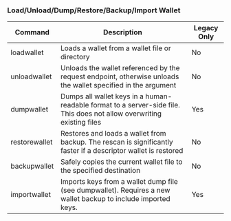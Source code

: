 ### Load/Unload/Dump/Restore/Backup/Import Wallet

Command | Description | Legacy Only
------- | ----------- | -----------
loadwallet | Loads a wallet from a wallet file or directory | No
unloadwallet | Unloads the wallet referenced by the request endpoint, otherwise unloads the wallet specified in the argument | No
dumpwallet | Dumps all wallet keys in a human-readable format to a server-side file. This does not allow overwriting existing files | Yes
restorewallet | Restores and loads a wallet from backup. The rescan is significantly faster if a descriptor wallet is restored | No
backupwallet | Safely copies the current wallet file to the specified destination | No
importwallet |  Imports keys from a wallet dump file (see dumpwallet). Requires a new wallet backup to include imported keys. | Yes


